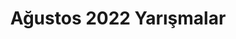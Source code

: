 ---
layout: monthly
title: "Ağustos 2022 Yarışmalar"
key: "ağustos 2022"
description: "Son başvuru tarihi Ağustos 2022 ayı olan tüm yazı yazma yarışmaları, kitap okuma yarışmaları, senaryo yarışmaları, öykü yarışmalarına buradan ulaşabilirsiniz."
permalink: "agustos-2022-yarismalar/"
---